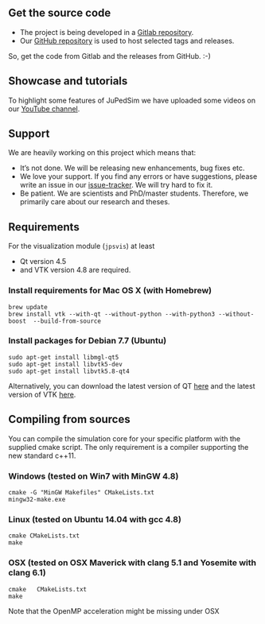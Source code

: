 ## Get the source code 

- The project is being developed in a [Gitlab repository](https://cst.version.fz-juelich.de/jupedsim/jpsvis). 
- Our [GitHub repository](https://github.com/JuPedSim/jpsvis) is used to host selected tags and releases.

So, get the code from Gitlab and the releases from GitHub. :-)

## Showcase and tutorials


To highlight some features of JuPedSim we have uploaded some videos on our [YouTube channel](https://www.youtube.com/channel/UCKS8w8CUClHEeN4K1SUSMBA).


## Support 

We are heavily working on this project which means that:

- It’s not done. We will be releasing new enhancements, bug fixes etc.
- We love your support. If you find any errors or have suggestions, please write an issue in our [issue-tracker](https://cst.version.fz-juelich.de/jupedsim/jpsvis/issues). We will try hard to fix it.
- Be patient. We are scientists and PhD/master students. Therefore, we primarily care about our research and theses. 

## Requirements 
For the visualization module (`jpsvis`) at least 

- Qt version 4.5 
- and VTK version 4.8 are required.

### Install requirements for Mac OS X (with Homebrew)

```
brew update
brew install vtk --with-qt --without-python --with-python3 --without-boost  --build-from-source
```

### Install packages for Debian 7.7 (Ubuntu)

```
sudo apt-get install libmgl-qt5
sudo apt-get install libvtk5-dev
sudo apt-get install libvtk5.8-qt4
```

Alternatively, you can download the latest version of QT [here](https://www.qt.io/download/) and the latest version of VTK [here](http://www.vtk.org/download/).


## Compiling from sources


You can compile the simulation core for your specific platform with the supplied cmake script.
The only requirement is a compiler supporting the new standard c++11.

### Windows (tested on Win7 with MinGW 4.8)


    cmake -G "MinGW Makefiles" CMakeLists.txt
    mingw32-make.exe

### Linux (tested on Ubuntu 14.04 with gcc 4.8)


    cmake CMakeLists.txt
    make

### OSX (tested on OSX Maverick with clang 5.1 and Yosemite with clang 6.1)


    cmake   CMakeLists.txt
    make

Note that the OpenMP acceleration might be missing under OSX